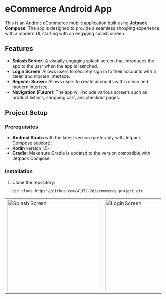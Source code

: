 # eCommerce Android App

This is an Android eCommerce mobile application built using **Jetpack Compose**. The app is designed to provide a seamless shopping experience with a modern UI, starting with an engaging splash screen. 

## Features

- **Splash Screen**: A visually engaging splash screen that introduces the app to the user when the app is launched.
- **Login Screen**: Allows users to securely sign in to their accounts with a clean and modern interface.
- **Register Screen**: Allows users to create accounts with a clean and modern interface.
- **Navigation (Future)**: The app will include various screens such as product listings, shopping cart, and checkout pages.


## Project Setup

### Prerequisites

- **Android Studio** with the latest version (preferably with Jetpack Compose support).
- **Kotlin** version 1.5+.
- **Gradle**: Make sure Gradle is updated to the version compatible with Jetpack Compose.

### Installation

1. Clone the repository:
   ```bash
   git clone https://github.com/ali72-20/ecommerce_project.git

<table>
  <tr>
    <td><img src="images/splash_image.png" alt="Splash Screen" width="300"/></td>
    <td><img src="images/login_image.png" alt="Login Screen" width="300"/></td>
     <td><img src="images/signup_image.png" alt="Login Screen" width="300"/></td>
  </tr>
</table>

